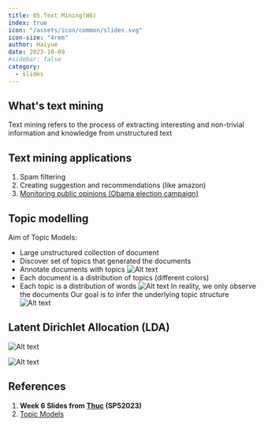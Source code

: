 ```yaml
---
title: 05.Text Mining(W6)
index: true
icon: "/assets/icon/common/slides.svg"
icon-size: "4rem"
author: Haiyue
date: 2023-10-09
#sidebar: false
category:
  - slides
---
```


## What's text mining
Text mining refers to the process of extracting interesting and non-trivial information and knowledge from unstructured text

## Text mining applications
1. Spam filtering
2. Creating suggestion and recommendations (like amazon)
3. [Monitoring public opinions (Obama election campaign)](https://www.youtube.com/watch?v=6ZOfnFCMHTM) 

## Topic modelling
Aim of Topic Models: 
- Large unstructured collection of document
- Discover set of topics that generated the documents
- Annotate documents with topics
![Alt text](/data/unisa/AdvancedAnalytic2/week6/TopicModeling.png)
- Each document is a distribution of topics (different colors)
- Each topic is a distribution of words 
![Alt text](/data/unisa/AdvancedAnalytic2/week6/TopicModeling1.png)
In reality, we only observe the documents
Our goal is to infer the underlying topic structure
![Alt text](/data/unisa/AdvancedAnalytic2/week6/TopicModeling2.png)
## Latent Dirichlet Allocation (LDA)
![Alt text](/data/unisa/AdvancedAnalytic2/week6/LDA.png)

![Alt text](/data/unisa/AdvancedAnalytic2/week6/LDA1.png)


## References
01. **Week 6 Slides from [Thuc](https://people.unisa.edu.au/thuc.le) (SP52023)**
02. [Topic Models](http://videolectures.net/mlss09uk_blei_tm/?q=topic%20models)